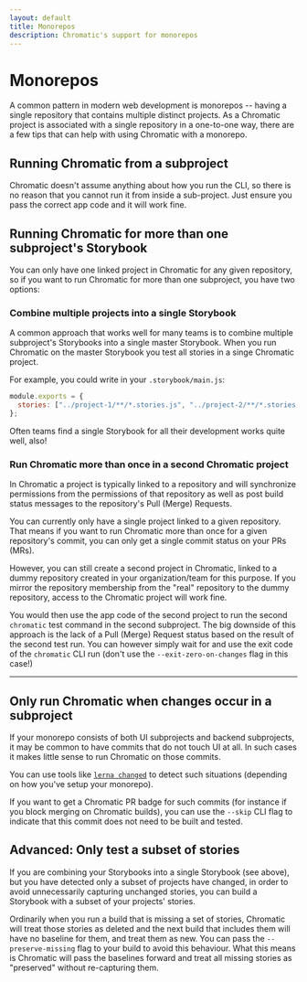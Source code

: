 ```yaml
---
layout: default
title: Monorepos
description: Chromatic's support for monorepos
---
```


# Monorepos

A common pattern in modern web development is monorepos -- having a single repository that contains multiple distinct projects. As a Chromatic project is associated with a single repository in a one-to-one way, there are a few tips that can help with using Chromatic with a monorepo.

## Running Chromatic from a subproject

Chromatic doesn't assume anything about how you run the CLI, so there is no reason that you cannot run it from inside a sub-project. Just ensure you pass the correct app code and it will work fine.

## Running Chromatic for more than one subproject's Storybook

You can only have one linked project in Chromatic for any given repository, so if you want to run Chromatic for more than one subproject, you have two options:

### Combine multiple projects into a single Storybook

A common approach that works well for many teams is to combine multiple subproject's Storybooks into a single master Storybook. When you run Chromatic on the master Storybook you test all stories in a singe Chromatic project.

For example, you could write in your `.storybook/main.js`:

```js
module.exports = {
  stories: ["../project-1/**/*.stories.js", "../project-2/**/*.stories.js"],
};
```

Often teams find a single Storybook for all their development works quite well, also!

### Run Chromatic more than once in a second Chromatic project

In Chromatic a project is typically linked to a repository and will synchronize permissions from the permissions of that repository as well as post build status messages to the repository's Pull (Merge) Requests.

You can currently only have a single project linked to a given repository. That means if you want to run Chromatic more than once for a given repository's commit, you can only get a single commit status on your PRs (MRs).

However, you can still create a second project in Chromatic, linked to a dummy repository created in your organization/team for this purpose. If you mirror the repository membership from the "real" repository to the dummy repository, access to the Chromatic project will work fine.

You would then use the app code of the second project to run the second `chromatic` test command in the second subproject. The big downside of this approach is the lack of a Pull (Merge) Request status based on the result of the second test run. You can however simply wait for and use the exit code of the `chromatic` CLI run (don't use the `--exit-zero-on-changes` flag in this case!)

---

## Only run Chromatic when changes occur in a subproject

If your monorepo consists of both UI subprojects and backend subprojects, it may be common to have commits that do not touch UI at all. In such cases it makes little sense to run Chromatic on those commits.

You can use tools like [`lerna changed`](https://github.com/lerna/lerna/tree/master/commands/changed#readme) to detect such situations (depending on how you've setup your monorepo).

If you want to get a Chromatic PR badge for such commits (for instance if you block merging on Chromatic builds), you can use the `--skip` CLI flag to indicate that this commit does not need to be built and tested.

## Advanced: Only test a subset of stories

If you are combining your Storybooks into a single Storybook (see above), but you have detected only a subset of projects have changed, in order to avoid unnecessarily capturing unchanged stories, you can build a Storybook with a subset of your projects' stories.

Ordinarily when you run a build that is missing a set of stories, Chromatic will treat those stories as deleted and the next build that includes them will have no baseline for them, and treat them as new. You can pass the `--preserve-missing` flag to your build to avoid this behaviour. What this means is Chromatic will pass the baselines forward and treat all missing stories as "preserved" without re-capturing them.
